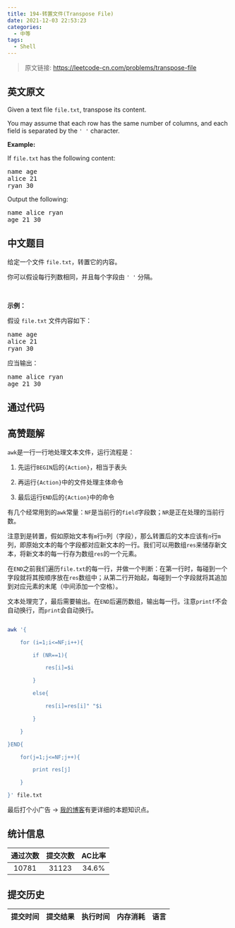 ```yaml
---
title: 194-转置文件(Transpose File)
date: 2021-12-03 22:53:23
categories:
  - 中等
tags:
  - Shell
---
```


> 原文链接: https://leetcode-cn.com/problems/transpose-file


## 英文原文
<div><p>Given a text file <code>file.txt</code>, transpose its content.</p>

<p>You may assume that each row has the same number of columns, and each field is separated by the <code>&#39; &#39;</code> character.</p>

<p><strong>Example:</strong></p>

<p>If <code>file.txt</code> has the following content:</p>

<pre>
name age
alice 21
ryan 30
</pre>

<p>Output the following:</p>

<pre>
name alice ryan
age 21 30
</pre>
</div>

## 中文题目
<div><p>给定一个文件 <code>file.txt</code>，转置它的内容。</p>

<p>你可以假设每行列数相同，并且每个字段由 <code>' '</code> 分隔。</p>

<p> </p>

<p><strong>示例：</strong></p>

<p>假设 <code>file.txt</code> 文件内容如下：</p>

<pre>
name age
alice 21
ryan 30
</pre>

<p>应当输出：</p>

<pre>
name alice ryan
age 21 30
</pre>
</div>

## 通过代码
<RecoDemo>
</RecoDemo>


## 高赞题解
`awk`是一行一行地处理文本文件，运行流程是：

1. 先运行`BEGIN`后的`{Action}`，相当于表头
1. 再运行`{Action}`中的文件处理主体命令
1. 最后运行`END`后的`{Action}`中的命令

有几个经常用到的`awk`常量：`NF`是当前行的`field`字段数；`NR`是正在处理的当前行数。

注意到是转置，假如原始文本有`m`行`n`列（字段），那么转置后的文本应该有`n`行`m`列，即原始文本的每个字段都对应新文本的一行。我们可以用数组`res`来储存新文本，将新文本的每一行存为数组`res`的一个元素。

在`END`之前我们遍历`file.txt`的每一行，并做一个判断：在第一行时，每碰到一个字段就将其按顺序放在`res`数组中；从第二行开始起，每碰到一个字段就将其追加到对应元素的末尾（中间添加一个空格）。

文本处理完了，最后需要输出。在`END`后遍历数组，输出每一行。注意`printf`不会自动换行，而`print`会自动换行。

```sh
awk '{
    for (i=1;i<=NF;i++){
        if (NR==1){
            res[i]=$i
        }
        else{
            res[i]=res[i]" "$i
        }
    }
}END{
    for(j=1;j<=NF;j++){
        print res[j]
    }
}' file.txt
```

最后打个小广告 -> [我的博客](https://www.cocobolo.top/linux/2019/07/04/194.%E8%BD%AC%E7%BD%AE%E6%96%87%E4%BB%B6(awk).html)有更详细的本题知识点。



## 统计信息
| 通过次数 | 提交次数 | AC比率 |
| :------: | :------: | :------: |
|    10781    |    31123    |   34.6%   |

## 提交历史
| 提交时间 | 提交结果 | 执行时间 |  内存消耗  | 语言 |
| :------: | :------: | :------: | :--------: | :--------: |
